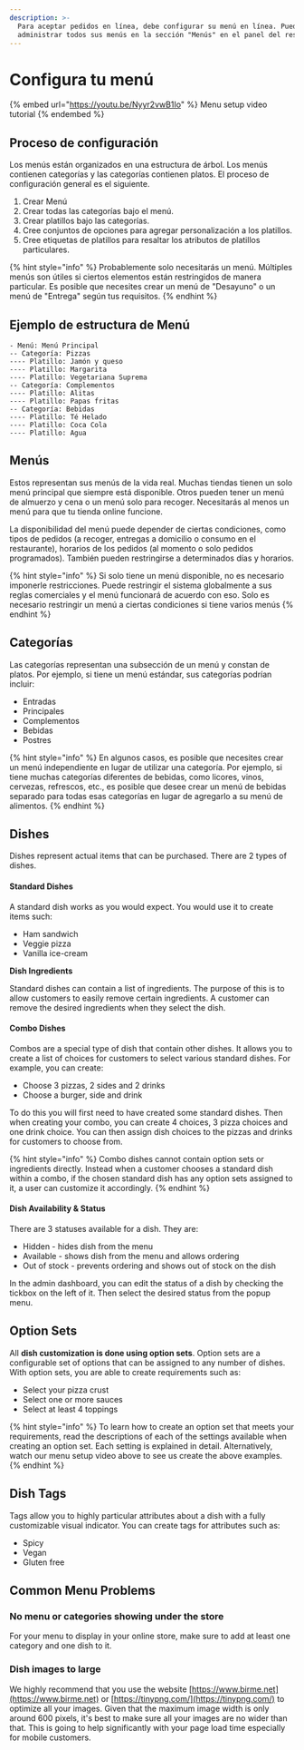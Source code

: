 ```yaml
---
description: >-
  Para aceptar pedidos en línea, debe configurar su menú en línea. Puede crear y
  administrar todos sus menús en la sección "Menús" en el panel del restaurante.
---
```


# Configura tu menú

{% embed url="https://youtu.be/Nyyr2vwB1Io" %}
Menu setup video tutorial
{% endembed %}

## Proceso de configuración

Los menús están organizados en una estructura de árbol. Los menús contienen categorías y las categorías contienen platos. El proceso de configuración general es el siguiente.

1. Crear Menú
2. Crear todas las categorías bajo el menú.
3. Crear platillos bajo las categorías.
4. Cree conjuntos de opciones para agregar personalización a los platillos.
5. Cree etiquetas de platillos para resaltar los atributos de platillos particulares.

{% hint style="info" %}
Probablemente solo necesitarás un menú. Múltiples menús son útiles si ciertos elementos están restringidos de manera particular. Es posible que necesites crear un menú de "Desayuno" o un menú de "Entrega" según tus requisitos.
{% endhint %}

## Ejemplo de estructura de Menú

```
- Menú: Menú Principal
-- Categoría: Pizzas
---- Platillo: Jamón y queso
---- Platillo: Margarita
---- Platillo: Vegetariana Suprema
-- Categoría: Complementos
---- Platillo: Alitas
---- Platillo: Papas fritas
-- Categoría: Bebidas
---- Platillo: Té Helado
---- Platillo: Coca Cola
---- Platillo: Agua
```

## Menús

Estos representan sus menús de la vida real. Muchas tiendas tienen un solo menú principal que siempre está disponible. Otros pueden tener un menú de almuerzo y cena o un menú solo para recoger. Necesitarás al menos un menú para que tu tienda online funcione.

La disponibilidad del menú puede depender de ciertas condiciones, como tipos de pedidos (a recoger, entregas a domicilio o consumo en el restaurante), horarios de los pedidos (al momento o solo pedidos programados). También pueden restringirse a determinados días y horarios.

{% hint style="info" %}
Si solo tiene un menú disponible, no es necesario imponerle restricciones. Puede restringir el sistema globalmente a sus reglas comerciales y el menú funcionará de acuerdo con eso. Solo es necesario restringir un menú a ciertas condiciones si tiene varios menús
{% endhint %}

## Categorías

Las categorías representan una subsección de un menú y constan de platos. Por ejemplo, si tiene un menú estándar, sus categorías podrían incluir:

* Entradas
* Principales
* Complementos
* Bebidas
* Postres

{% hint style="info" %}
En algunos casos, es posible que necesites crear un menú independiente en lugar de utilizar una categoría. Por ejemplo, si tiene muchas categorías diferentes de bebidas, como licores, vinos, cervezas, refrescos, etc., es posible que desee crear un menú de bebidas separado para todas esas categorías en lugar de agregarlo a su menú de alimentos.
{% endhint %}

## Dishes

Dishes represent actual items that can be purchased. There are 2 types of dishes.

#### Standard Dishes

A standard dish works as you would expect. You would use it to create items such:

* Ham sandwich
* Veggie pizza
* Vanilla ice-cream

**Dish Ingredients**

Standard dishes can contain a list of ingredients. The purpose of this is to allow customers to easily remove certain ingredients. A customer can remove the desired ingredients when they select the dish.

#### Combo Dishes

Combos are a special type of dish that contain other dishes. It allows you to create a list of choices for customers to select various standard dishes. For example, you can create:

* Choose 3 pizzas, 2 sides and 2 drinks
* Choose a burger, side and drink

To do this you will first need to have created some standard dishes. Then when creating your combo, you can create 4 choices, 3 pizza choices and one drink choice. You can then assign dish choices to the pizzas and drinks for customers to choose from.

{% hint style="info" %}
Combo dishes cannot contain option sets or ingredients directly. Instead when a customer chooses a standard dish within a combo, if the chosen standard dish has any option sets assigned to it, a user can customize it accordingly.
{% endhint %}

#### Dish Availability & Status

There are 3 statuses available for a dish. They are:

* Hidden - hides dish from the menu
* Available - shows dish from the menu and allows ordering
* Out of stock - prevents ordering and shows out of stock on the dish

In the admin dashboard, you can edit the status of a dish by checking the tickbox on the left of it. Then select the desired status from the popup menu.

## Option Sets

All **dish customization is done using option sets**. Option sets are a configurable set of options that can be assigned to any number of dishes. With option sets, you are able to create requirements such as:

* Select your pizza crust
* Select one or more sauces
* Select at least 4 toppings

{% hint style="info" %}
To learn how to create an option set that meets your requirements, read the descriptions of each of the settings available when creating an option set. Each setting is explained in detail. Alternatively, watch our menu setup video above to see us create the above examples.
{% endhint %}

## Dish Tags

Tags allow you to highly particular attributes about a dish with a fully customizable visual indicator. You can create tags for attributes such as:

* Spicy
* Vegan
* Gluten free

## Common Menu Problems

### **No menu or categories showing under the store**

For your menu to display in your online store, make sure to add at least one category and one dish to it.

### **Dish images to large**

We highly recommend that you use the website [https://www.birme.net](https://www.birme.net) or [https://tinypng.com/](https://tinypng.com/) to optimize all your images. Given that the maximum image width is only around 600 pixels, it's best to make sure all your images are no wider than that. This is going to help significantly with your page load time especially for mobile customers.
